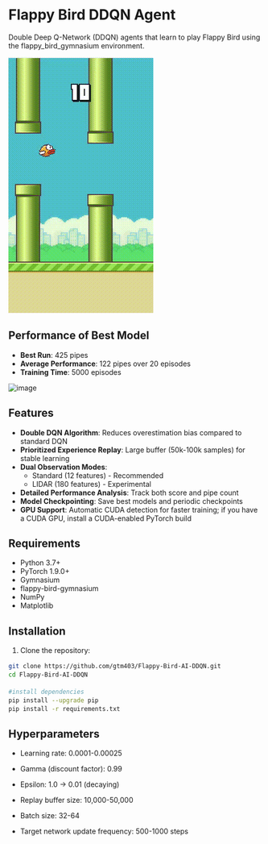 # Flappy Bird DDQN Agent

Double Deep Q-Network (DDQN) agents that learn to play Flappy Bird using the flappy_bird_gymnasium environment.

![Demo](./Screen%20Recording%202025-09-07%20091911.gif)

## Performance of Best Model

- **Best Run**: 425 pipes
- **Average Performance**: 122 pipes over 20 episodes
- **Training Time**: 5000 episodes


<img width="500" height="500" alt="image" src="https://github.com/user-attachments/assets/1f9cde10-1559-4f5a-a235-4005cd1a9c10" />


## Features

- **Double DQN Algorithm**: Reduces overestimation bias compared to standard DQN
- **Prioritized Experience Replay**: Large buffer (50k-100k samples) for stable learning
- **Dual Observation Modes**: 
  - Standard (12 features) - Recommended
  - LIDAR (180 features) - Experimental
- **Detailed Performance Analysis**: Track both score and pipe count
- **Model Checkpointing**: Save best models and periodic checkpoints
- **GPU Support**: Automatic CUDA detection for faster training; if you have a CUDA GPU, install a CUDA-enabled PyTorch build

## Requirements

- Python 3.7+
- PyTorch 1.9.0+
- Gymnasium
- flappy-bird-gymnasium
- NumPy
- Matplotlib

## Installation

1. Clone the repository:
```bash
git clone https://github.com/gtm403/Flappy-Bird-AI-DDQN.git
cd Flappy-Bird-AI-DDQN

#install dependencies
pip install --upgrade pip
pip install -r requirements.txt
```

## Hyperparameters
- Learning rate: 0.0001-0.00025

- Gamma (discount factor): 0.99

- Epsilon: 1.0 → 0.01 (decaying)

- Replay buffer size: 10,000-50,000

- Batch size: 32-64

- Target network update frequency: 500-1000 steps





